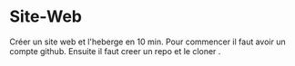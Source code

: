 # Site-Web
Créer un site web et l'heberge en 10 min.
Pour commencer il faut avoir un compte github.
Ensuite il faut creer un repo et le cloner .